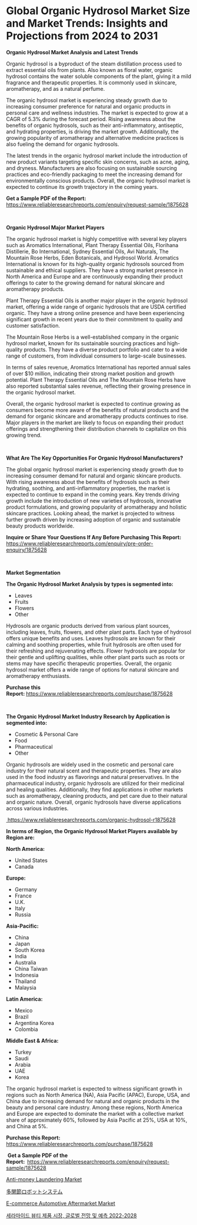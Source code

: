 <p><h1>Global Organic Hydrosol Market Size and Market Trends: Insights and Projections from 2024 to 2031</h1></p><p><strong>Organic Hydrosol Market Analysis and Latest Trends</strong></p>
<p><p>Organic hydrosol is a byproduct of the steam distillation process used to extract essential oils from plants. Also known as floral water, organic hydrosol contains the water soluble components of the plant, giving it a mild fragrance and therapeutic properties. It is commonly used in skincare, aromatherapy, and as a natural perfume.</p><p>The organic hydrosol market is experiencing steady growth due to increasing consumer preference for natural and organic products in personal care and wellness industries. The market is expected to grow at a CAGR of 5.3% during the forecast period. Rising awareness about the benefits of organic hydrosols, such as their anti-inflammatory, antiseptic, and hydrating properties, is driving the market growth. Additionally, the growing popularity of aromatherapy and alternative medicine practices is also fueling the demand for organic hydrosols.</p><p>The latest trends in the organic hydrosol market include the introduction of new product variants targeting specific skin concerns, such as acne, aging, and dryness. Manufacturers are also focusing on sustainable sourcing practices and eco-friendly packaging to meet the increasing demand for environmentally conscious products. Overall, the organic hydrosol market is expected to continue its growth trajectory in the coming years.</p></p>
<p><strong>Get a Sample PDF of the Report:&nbsp;</strong> <a href="https://www.reliableresearchreports.com/enquiry/request-sample/1875628">https://www.reliableresearchreports.com/enquiry/request-sample/1875628</a></p>
<p>&nbsp;</p>
<p><strong>Organic Hydrosol Major Market Players</strong></p>
<p><p>The organic hydrosol market is highly competitive with several key players such as Aromatics International, Plant Therapy Essential Oils, Florihana Distillerie, Bo International, Sydney Essential Oils, Avi Naturals, The Mountain Rose Herbs, Eden Botanicals, and Hydrosol World. Aromatics International is known for its high-quality organic hydrosols sourced from sustainable and ethical suppliers. They have a strong market presence in North America and Europe and are continuously expanding their product offerings to cater to the growing demand for natural skincare and aromatherapy products.</p><p>Plant Therapy Essential Oils is another major player in the organic hydrosol market, offering a wide range of organic hydrosols that are USDA certified organic. They have a strong online presence and have been experiencing significant growth in recent years due to their commitment to quality and customer satisfaction.</p><p>The Mountain Rose Herbs is a well-established company in the organic hydrosol market, known for its sustainable sourcing practices and high-quality products. They have a diverse product portfolio and cater to a wide range of customers, from individual consumers to large-scale businesses.</p><p>In terms of sales revenue, Aromatics International has reported annual sales of over $10 million, indicating their strong market position and growth potential. Plant Therapy Essential Oils and The Mountain Rose Herbs have also reported substantial sales revenue, reflecting their growing presence in the organic hydrosol market.</p><p>Overall, the organic hydrosol market is expected to continue growing as consumers become more aware of the benefits of natural products and the demand for organic skincare and aromatherapy products continues to rise. Major players in the market are likely to focus on expanding their product offerings and strengthening their distribution channels to capitalize on this growing trend.</p></p>
<p>&nbsp;</p>
<p><strong>What Are The Key Opportunities For Organic Hydrosol Manufacturers?</strong></p>
<p><p>The global organic hydrosol market is experiencing steady growth due to increasing consumer demand for natural and organic skincare products. With rising awareness about the benefits of hydrosols such as their hydrating, soothing, and anti-inflammatory properties, the market is expected to continue to expand in the coming years. Key trends driving growth include the introduction of new varieties of hydrosols, innovative product formulations, and growing popularity of aromatherapy and holistic skincare practices. Looking ahead, the market is projected to witness further growth driven by increasing adoption of organic and sustainable beauty products worldwide.</p></p>
<p><strong>Inquire or Share Your Questions If Any Before Purchasing This Report:</strong> <a href="https://www.reliableresearchreports.com/enquiry/pre-order-enquiry/1875628">https://www.reliableresearchreports.com/enquiry/pre-order-enquiry/1875628</a></p>
<p>&nbsp;</p>
<p><strong>Market Segmentation</strong></p>
<p><strong>The Organic Hydrosol Market Analysis by types is segmented into:</strong></p>
<p><ul><li>Leaves</li><li>Fruits</li><li>Flowers</li><li>Other</li></ul></p>
<p><p>Hydrosols are organic products derived from various plant sources, including leaves, fruits, flowers, and other plant parts. Each type of hydrosol offers unique benefits and uses. Leaves hydrosols are known for their calming and soothing properties, while fruit hydrosols are often used for their refreshing and rejuvenating effects. Flower hydrosols are popular for their gentle and uplifting qualities, while other plant parts such as roots or stems may have specific therapeutic properties. Overall, the organic hydrosol market offers a wide range of options for natural skincare and aromatherapy enthusiasts.</p></p>
<p><strong>Purchase this Report:&nbsp;</strong><a href="https://www.reliableresearchreports.com/purchase/1875628">https://www.reliableresearchreports.com/purchase/1875628</a></p>
<p>&nbsp;</p>
<p><strong>The Organic Hydrosol Market Industry Research by Application is segmented into:</strong></p>
<p><ul><li>Cosmetic & Personal Care</li><li>Food</li><li>Pharmaceutical</li><li>Other</li></ul></p>
<p><p>Organic hydrosols are widely used in the cosmetic and personal care industry for their natural scent and therapeutic properties. They are also used in the food industry as flavorings and natural preservatives. In the pharmaceutical industry, organic hydrosols are utilized for their medicinal and healing qualities. Additionally, they find applications in other markets such as aromatherapy, cleaning products, and pet care due to their natural and organic nature. Overall, organic hydrosols have diverse applications across various industries.</p></p>
<p><a href="https://www.reliableresearchreports.com/organic-hydrosol-r1875628">&nbsp;https://www.reliableresearchreports.com/organic-hydrosol-r1875628</a></p>
<p><strong>In terms of Region, the Organic Hydrosol Market Players available by Region are:</strong></p>
<p>
    <p> <strong> North America: </strong>
        <ul>
            <li>United States</li>
            <li>Canada</li>
        </ul>
        </p> 
    <p> <strong> Europe: </strong>
        <ul>
            <li>Germany</li>
            <li>France</li>
            <li>U.K.</li>
            <li>Italy</li>
            <li>Russia</li>
        </ul>
        </p> 
    <p> <strong> Asia-Pacific: </strong>
        <ul>
            <li>China</li>
            <li>Japan</li>
            <li>South Korea</li>
            <li>India</li>
            <li>Australia</li>
            <li>China Taiwan</li>
            <li>Indonesia</li>
            <li>Thailand</li>
            <li>Malaysia</li>
        </ul>
        </p> 
    <p> <strong> Latin America: </strong>
        <ul>
            <li>Mexico</li>
            <li>Brazil</li>
            <li>Argentina Korea</li>
            <li>Colombia</li>
        </ul>
        </p> 
    <p> <strong> Middle East & Africa: </strong>
        <ul>
            <li>Turkey</li>
            <li>Saudi</li>
            <li>Arabia</li>
            <li>UAE</li>
            <li>Korea</li>
        </ul>
    </p>
    </p>
<p><p>The organic hydrosol market is expected to witness significant growth in regions such as North America (NA), Asia Pacific (APAC), Europe, USA, and China due to increasing demand for natural and organic products in the beauty and personal care industry. Among these regions, North America and Europe are expected to dominate the market with a collective market share of approximately 60%, followed by Asia Pacific at 25%, USA at 10%, and China at 5%.</p></p>
<p><strong>Purchase this Report: </strong><a href="https://www.reliableresearchreports.com/purchase/1875628">https://www.reliableresearchreports.com/purchase/1875628</a></p>
<p>&nbsp;<strong>Get a Sample PDF of the Report:&nbsp;&nbsp;</strong><a href="https://www.reliableresearchreports.com/enquiry/request-sample/1875628">https://www.reliableresearchreports.com/enquiry/request-sample/1875628</a></p>
<p><strong></strong></p>
<p><p><a href="https://github.com/yoshih12/Market-Research-Report-List-4/blob/main/anti-money-laundering-market.md">Anti-money Laundering Market</a></p><p><a href="https://github.com/CarlieShields/Market-Research-Report-List-2/blob/main/8293020112410.md">多関節ロボットシステム</a></p><p><a href="https://github.com/jerrycopelandthomaswsqd8q/Market-Research-Report-List-3/blob/main/e-commerce-automotive-aftermarket-market.md">E-commerce Automotive Aftermarket Market</a></p><p><a href="https://github.com/apple8975768/Market-Research-Report-List-1/blob/main/9874904130493.md">세라마이드 뷰티 제품 시장, 글로벌 전망 및 예측 2022-2028</a></p></p>